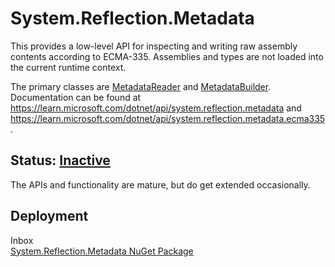 # System.Reflection.Metadata
This provides a low-level API for inspecting and writing raw assembly contents according to ECMA-335. Assemblies and types are not loaded into the current runtime context.

The primary classes are [MetadataReader](https://learn.microsoft.com/dotnet/api/system.reflection.metadata.metadatareader) and [MetadataBuilder](https://learn.microsoft.com/dotnet/api/system.reflection.metadata.ecma335.metadatabuilder). Documentation can be found at https://learn.microsoft.com/dotnet/api/system.reflection.metadata and https://learn.microsoft.com/dotnet/api/system.reflection.metadata.ecma335.

## Status: [Inactive](../../libraries/README.md#development-statuses)
The APIs and functionality are mature, but do get extended occasionally.

## Deployment
Inbox<br/>
[System.Reflection.Metadata NuGet Package](https://www.nuget.org/packages/System.Reflection.Metadata)
